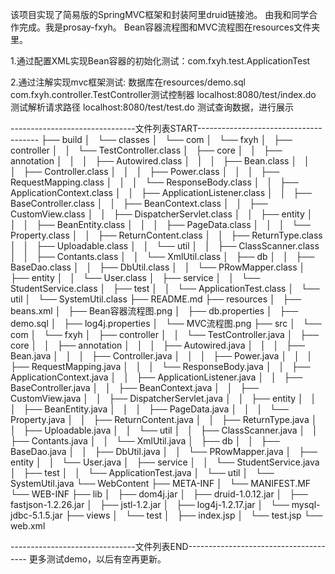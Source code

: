 该项目实现了简易版的SpringMVC框架和封装阿里druid链接池。
由我和同学合作完成。我是prosay-fxyh。
Bean容器流程图和MVC流程图在resources文件夹里。

1.通过配置XML实现Bean容器的初始化测试：com.fxyh.test.ApplicationTest

2.通过注解实现mvc框架测试:
	数据库在resources/demo.sql
	com.fxyh.controller.TestController测试控制器
	localhost:8080/test/index.do 测试解析请求路径
	localhost:8080/test/test.do 测试查询数据，进行展示
	
-------------------------------文件列表START--------------------------------------
├── build
│   └── classes
│       └── com
│           └── fxyh
│               ├── controller
│               │   └── TestController.class
│               ├── core
│               │   ├── annotation
│               │   │   ├── Autowired.class
│               │   │   ├── Bean.class
│               │   │   ├── Controller.class
│               │   │   ├── Power.class
│               │   │   ├── RequestMapping.class
│               │   │   └── ResponseBody.class
│               │   ├── ApplicationContext.class
│               │   ├── ApplicationListener.class
│               │   ├── BaseController.class
│               │   ├── BeanContext.class
│               │   ├── CustomView.class
│               │   ├── DispatcherServlet.class
│               │   ├── entity
│               │   │   ├── BeanEntity.class
│               │   │   ├── PageData.class
│               │   │   └── Property.class
│               │   ├── ReturnContent.class
│               │   ├── ReturnType.class
│               │   ├── Uploadable.class
│               │   └── util
│               │       ├── ClassScanner.class
│               │       ├── Contants.class
│               │       └── XmlUtil.class
│               ├── db
│               │   ├── BaseDao.class
│               │   ├── DbUtil.class
│               │   └── PRowMapper.class
│               ├── entity
│               │   └── User.class
│               ├── service
│               │   └── StudentService.class
│               ├── test
│               │   └── ApplicationTest.class
│               └── util
│                   └── SystemUtil.class
├── README.md
├── resources
│   ├── beans.xml
│   ├── Bean容器流程图.png
│   ├── db.properties
│   ├── demo.sql
│   ├── log4j.properties
│   └── MVC流程图.png
├── src
│   └── com
│       └── fxyh
│           ├── controller
│           │   └── TestController.java
│           ├── core
│           │   ├── annotation
│           │   │   ├── Autowired.java
│           │   │   ├── Bean.java
│           │   │   ├── Controller.java
│           │   │   ├── Power.java
│           │   │   ├── RequestMapping.java
│           │   │   └── ResponseBody.java
│           │   ├── ApplicationContext.java
│           │   ├── ApplicationListener.java
│           │   ├── BaseController.java
│           │   ├── BeanContext.java
│           │   ├── CustomView.java
│           │   ├── DispatcherServlet.java
│           │   ├── entity
│           │   │   ├── BeanEntity.java
│           │   │   ├── PageData.java
│           │   │   └── Property.java
│           │   ├── ReturnContent.java
│           │   ├── ReturnType.java
│           │   ├── Uploadable.java
│           │   └── util
│           │       ├── ClassScanner.java
│           │       ├── Contants.java
│           │       └── XmlUtil.java
│           ├── db
│           │   ├── BaseDao.java
│           │   ├── DbUtil.java
│           │   └── PRowMapper.java
│           ├── entity
│           │   └── User.java
│           ├── service
│           │   └── StudentService.java
│           ├── test
│           │   └── ApplicationTest.java
│           └── util
│               └── SystemUtil.java
└── WebContent
    ├── META-INF
    │   └── MANIFEST.MF
    └── WEB-INF
        ├── lib
        │   ├── dom4j.jar
        │   ├── druid-1.0.12.jar
        │   ├── fastjson-1.2.26.jar
        │   ├── jstl-1.2.jar
        │   ├── log4j-1.2.17.jar
        │   └── mysql-jdbc-5.1.5.jar
        ├── views
        │   └── test
        │       ├── index.jsp
        │       └── test.jsp
        └── web.xml

-------------------------------文件列表END--------------------------------------
更多测试demo，以后有空再更新。